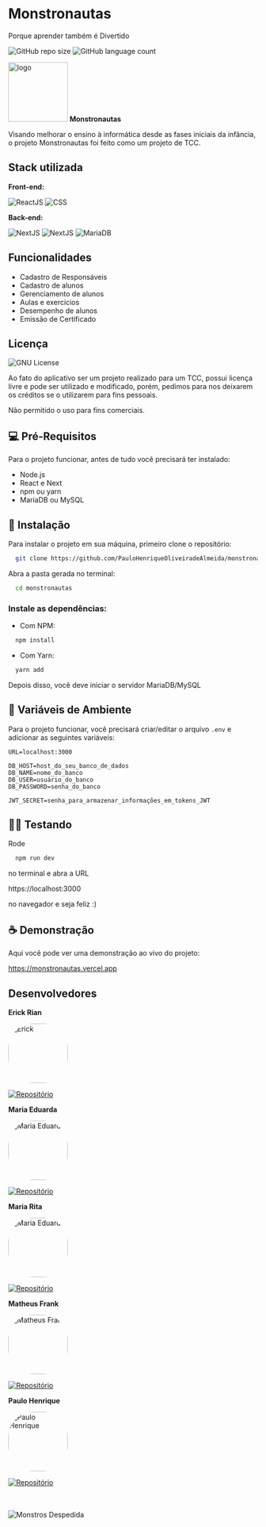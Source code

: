 
# Monstronautas

Porque aprender também é Divertido


![GitHub repo size](https://img.shields.io/github/repo-size/PauloHenriqueOliveiradeAlmeida/monstronautas?style=for-the-badge)  ![GitHub language count](https://img.shields.io/github/languages/count/PauloHenriqueOliveiradeAlmeida/monstronautas?style=for-the-badge)




<img src="https://monstronautas.vercel.app/logo.svg" alt="logo" width="120px">  **Monstronautas**



Visando melhorar o ensino à informática desde as fases iniciais da infância, o projeto Monstronautas foi feito como um projeto de TCC.



## Stack utilizada

**Front-end:**

![ReactJS](https://img.shields.io/badge/-ReactJs-61DAFB?logo=react&logoColor=white&style=for-the-badge) ![CSS](https://img.shields.io/badge/CSS3-blue?logo=css3&logoColor=white&style=for-the-badge)

**Back-end:**

![NextJS](https://img.shields.io/badge/-NextJS-black?style=for-the-badge&logo=next.js)
![NextJS](https://img.shields.io/badge/-NodeJS-green?style=for-the-badge&logo=node.js&logoColor=white)
![MariaDB](https://img.shields.io/badge/-MariaDB-gray?logo=mariaDB&logoColor=white&style=for-the-badge)

## Funcionalidades

- Cadastro de Responsáveis
- Cadastro de alunos
- Gerenciamento de alunos
- Aulas e exercícios
- Desempenho de alunos
- Emissão de Certificado


## Licença
![GNU License](https://img.shields.io/badge/License-GNU%20GPL-blue?style=for-the-badge)


Ao fato do aplicativo ser um projeto realizado para um TCC, possui licença livre e pode ser utilizado e modificado,
porém, pedimos para nos deixarem os créditos se o utilizarem para fins pessoais.

Não permitido o uso para fins comerciais.


## 💻 Pré-Requisitos

Para o projeto funcionar, antes de tudo você precisará ter instalado:

* Node.js
* React e Next
* npm ou yarn
* MariaDB ou MySQL


## 🚀 Instalação

Para instalar o projeto em sua máquina, primeiro clone o repositório:

```bash
  git clone https://github.com/PauloHenriqueOliveiradeAlmeida/monstronautas.git
```
Abra a pasta gerada no terminal:
```bash
  cd monstronautas
```
### Instale as dependências:

* Com NPM:
```bash
  npm install
```

* Com Yarn:
```bash
  yarn add
```
Depois disso, você deve iniciar o servidor MariaDB/MySQL

## 👾 Variáveis de Ambiente
Para o projeto funcionar, você precisará criar/editar o arquivo
```.env``` e adicionar as seguintes variáveis:

```.env
URL=localhost:3000

DB_HOST=host_do_seu_banco_de_dados
DB_NAME=nome_do_banco
DB_USER=usuário_do_banco
DB_PASSWORD=senha_do_banco

JWT_SECRET=senha_para_armazenar_informações_em_tokens_JWT
```


## 🏃‍♂️ Testando

Rode 
```bash
  npm run dev
```
no terminal e abra a URL

https://localhost:3000

no navegador e seja feliz :)


## ☕ Demonstração

Aqui você pode ver uma demonstração ao vivo do projeto:

https://monstronautas.vercel.app

## Desenvolvedores

**Erick Rian**

<img src="https://www.github.com/erickrian.png" alt="Erick" style="width: 120px; border-radius: 50px;">



<a href="https://github.com/erickrian">![Repositório](https://shields.io/badge/GitHub-100000?style=for-the-badge&logo=github&logoColor=white)</a>

**Maria Eduarda**

<img src="https://www.github.com/Mariaoliveiraa.png" alt="Maria Eduarda" style="width: 120px; border-radius: 50px;">

<a href="https://github.com/Mariaoliveiraa">![Repositório](https://shields.io/badge/GitHub-100000?style=for-the-badge&logo=github&logoColor=white)</a>


**Maria Rita**

<img src="https://www.github.com/MahSoares.png" alt="Maria Eduarda" style="width: 120px; border-radius: 50px;">

<a href="https://github.com/MahSoares">![Repositório](https://shields.io/badge/GitHub-100000?style=for-the-badge&logo=github&logoColor=white)</a>


**Matheus Frank**

<img src="https://www.github.com/M4theusFrank.png" alt="Matheus Frank" style="width: 120px; border-radius: 50px;">



<a href="https://github.com/M4theusFrank">![Repositório](https://shields.io/badge/GitHub-100000?style=for-the-badge&logo=github&logoColor=white)</a>

**Paulo Henrique**

<img src="https://www.github.com/PauloHenriqueOliveiradeAlmeida.png" alt="Paulo Henrique" style="width: 120px; border-radius: 50px;">

<a href="https://github.com/PauloHenriqueOliveiradeAlmeida">![Repositório](https://shields.io/badge/GitHub-100000?style=for-the-badge&logo=github&logoColor=white)</a>

<br><br>
![Monstros Despedida](https://monstronautas.vercel.app/monstros.svg)
